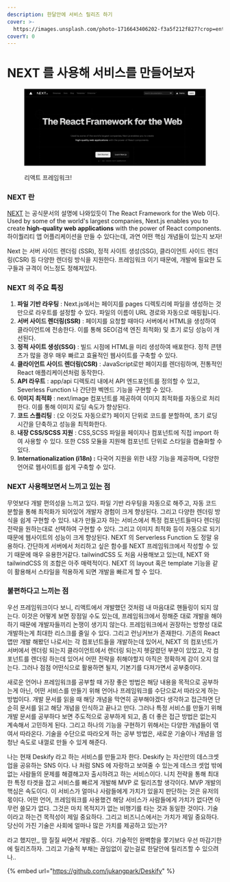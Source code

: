 ```yaml
---
description: 한달안에 서비스 릴리즈 하기
cover: >-
  https://images.unsplash.com/photo-1716643406202-f3a5f212f827?crop=entropy&cs=srgb&fm=jpg&ixid=M3wxOTcwMjR8MHwxfHJhbmRvbXx8fHx8fHx8fDE3MjMyNjE1OTV8&ixlib=rb-4.0.3&q=85
coverY: 0
---
```


# NEXT 를 사용해 서비스를 만들어보자

<figure><img src="../.gitbook/assets/image (1).png" alt=""><figcaption><p>리액트 프레임워크!</p></figcaption></figure>





### NEXT 란

[NEXT](https://nextjs.org) 는 공식문서의 설명에 나와있듯이 The React Framework for the Web 이다. Used by some of the world's largest companies, Next.js enables you to create **high-quality web applications** with the power of React components. 하이퀄리티 앱 어플리케이션을 만들 수 있다는데, 과연 어떤 핵심 개념들이 있는지 보자!



Next 는 서버 사이드 렌더링 (SSR), 정적 사이트 생성(SSG), 클라이언트 사이드 렌더링(CSR) 등 다양한 렌더링 방식을 지원한다. 프레임워크 이기 때문에, 개발에 필요한 도구들과 규격이 어느정도 정해져있다.



### NEXT 의 주요 특징

1. **파일 기반 라우팅** : Next.js에서는 페이지를 pages 디렉토리에 파일을 생성하는 것만으로 라우트를 설정할 수 있다. 파일의 이름이 URL 경로와 자동으로 매핑됩니다.
2. **서버 사이드 렌더링(SSR)** : 페이지를 요청할 때마다 서버에서 HTML을 생성하여 클라이언트에 전송한다. 이를 통해 SEO(검색 엔진 최적화) 및 초기 로딩 성능이 개선된다.
3. **정적 사이트 생성(SSG)** : 빌드 시점에 HTML을 미리 생성하여 배포한다. 정적 콘텐츠가 많을 경우 매우 빠르고 효율적인 웹사이트를 구축할 수 있다.
4. **클라이언트 사이드 렌더링(CSR)** :  JavaScript로만 페이지를 렌더링하며, 전통적인 React 애플리케이션처럼 동작한다.
5. **API 라우트** : app/api 디렉토리 내에서 API 엔드포인트를 정의할 수 있고, Severless Function 나 간단한 벡엔드 기능을 구현할 수 있다.
6. **이미지 최적화** : next/image 컴포넌트를 제공하여 이미지 최적화를 자동으로 처리한다. 이를 통해 이미지 로딩 속도가 향상된다.
7. **코드 스플리팅** : (오 이것도 자동으로?) 페이지 단위로 코드를 분할하여, 초기 로딩 시간을 단축하고 성능을 최적화한다.
8. **내장 CSS/SCSS 지원** : CSS,SCSS 파일을 페이지나 컴포넌트에 직접 import 하여 사용할 수 있다. 또한 CSS 모듈을 지원해 컴포넌트 단위로 스타일을 캡슐화할 수 있다.
9. **Internationalization (i18n) :** 다국어 지원을 위한 내장 기능을 제공하며, 다양한 언어로 웹사이트를 쉽게 구축할 수 있다.



### NEXT 사용해보면서 느끼고 있는 점

무엇보다 개발 편의성을 느끼고 있다. 파일 기반 라우팅을 자동으로 해주고, 자동 코드 분할을 통해 최적화가 되어있어 개발자 경험이 크게 향상된다. 그리고 다양한 렌더링 방식을 쉽게 구현할 수 있다. 내가 만들고자 하는 서비스에서 특정 컴포넌트들마다 렌더링 전략을 원하는대로 선택하여 구현할 수 있다. 그리고 이미지 최적화 등이 자동으로 되기 때문에 웹사이트의 성능이 크게 향상된다. NEXT 의 Serverless Function 도 정말 유용하다. 간단하게 서버에서 처리하고 싶은 함수를 NEXT 프레임워크에서 작성할 수 있기 때문에 매우 유용한거같다. tailwindCSS 도 처음 사용해보고 있는데, NEXT 와 tailwindCSS 의 조합은 아주 매력적이다. NEXT 의 layout 혹은 template 기능을 같이 활용해서 스타일을 적용하게 되면 개발을 빠르게 할 수 있다.



### 불편하다고 느끼는 점

우선 프레임워크이다 보니, 리액트에서 개발했던 것처럼 내 마음대로 핸들링이 되지 않는다. 이것은 어떻게 보면 장점일 수도 있는데, 프레임워크에서 정해준 대로 개발을 해야하기 때문에 개발자들끼리 논쟁이 생기지 않는다. 프레임워크에서 권장하는 방향성 대로 개발하는게 최대한 리스크를 줄일 수 있다. 그리고 런닝커브가 존재한다. 기존의 React 앱만 개발 해봤던 나로서는 각 컴포넌트들을 개발하는데 있어서, NEXT 의 컴포넌트가 서버에서 렌더링 되는지 클라이언트에서 렌더링 되는지 헷갈렸던 부분이 있었고, 각 컴포넌트를 렌더링 하는데 있어서 어떤 전략을 취해야할지 아직은 정확하게 감이 오지 않는다. 그러나 점점 어떤식으로 활용하면 될지, 기본기를 다져가면서 공부중이다.



새로운 언어나 프레임워크를 공부할 때 가장 좋은 방법은 해당 내용을 목적으로 공부하는게 아닌, 어떤 서비스를 만들기 위해 언어나 프레임워크를 수단으로서 따라오게 하는 방법이다. 개발 문서를 읽을 때 해당 개념을 막연히 공부해야겠다 생각하고 접근하면 단순히 문서를 읽고 해당 개념을 인식하고 끝나고 만다. 그러나 특정 서비스를 만들기 위해 개발 문서를 공부하다 보면 주도적으로 공부하게 되고, 좀 더 좋은 접근 방법은 없는지 계속해서 고민하게 된다. 그리고 하나의 기능을 구현하기 위해서는 다양한 개념들이 엮여서 따라온다. 기술을 수단으로 따라오게 하는 공부 방법은, 새로운 기술이나 개념을 엄청난 속도로 내껄로 만들 수 있게 해준다.



나는 현재 Deskify 라고 하는 서비스를 만들고자 한다. Deskify 는 자신만의 데스크셋업을 공유하는 SNS 이다. 나 처럼 SNS 에 자랑하고 보여줄 수 있는게 데스크 셋업 밖에 없는 사람들의 문제를 해결해고자 출시하려고 하는 서비스이다. 니치 전략을 통해 최대한 특정 타겟을 잡고 서비스를 빠르게 개발해 MVP 로 릴리즈할 생각이다. MVP 개발의 핵심은 속도이다. 이 서비스가 얼마나 사람들에게 가치가 있을지 판단하는 것은 유저의 몫이다. 어떤 언어, 프레임워크를 사용했건 해당 서비스가 사람들에게 가치가 없다면 아무런 쓸모가 없다. 그것은 마치 목적지가 없는 비행기를 타는 것과 동일한 것이다. 기술이라고 하는건 목적성이 제일 중요하다. 그리고 비즈니스에서는 가치가 제일 중요하다. 당신이 가진 기술은 사회에 얼마나 많은 가치를 제공하고 있는가?



라고 했지만,, 땀 질질 싸면서 개발중.. 이다. 기술적인 완벽함을 쫓기보다 우선 마감기한에 릴리즈하자. 그리고 기술적 부채는 끊임없이 갚는걸로 한달안에 릴리즈할 수 있으려나..

{% embed url="https://github.com/jukangpark/Deskify" %}







